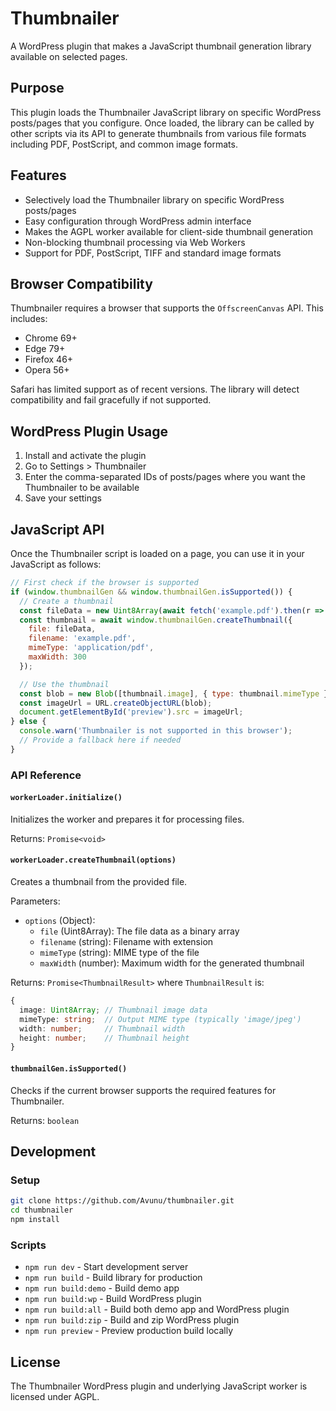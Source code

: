 # Thumbnailer

A WordPress plugin that makes a JavaScript thumbnail generation library available on selected pages.

## Purpose

This plugin loads the Thumbnailer JavaScript library on specific WordPress posts/pages that you configure. Once loaded, the library can be called by other scripts via its API to generate thumbnails from various file formats including PDF, PostScript, and common image formats.

## Features

- Selectively load the Thumbnailer library on specific WordPress posts/pages
- Easy configuration through WordPress admin interface
- Makes the AGPL worker available for client-side thumbnail generation
- Non-blocking thumbnail processing via Web Workers
- Support for PDF, PostScript, TIFF and standard image formats

## Browser Compatibility

Thumbnailer requires a browser that supports the `OffscreenCanvas` API. This includes:
- Chrome 69+
- Edge 79+
- Firefox 46+
- Opera 56+

Safari has limited support as of recent versions. The library will detect compatibility and fail gracefully if not supported.

## WordPress Plugin Usage

1. Install and activate the plugin
2. Go to Settings > Thumbnailer
3. Enter the comma-separated IDs of posts/pages where you want the Thumbnailer to be available
4. Save your settings

## JavaScript API

Once the Thumbnailer script is loaded on a page, you can use it in your JavaScript as follows:

```javascript
// First check if the browser is supported
if (window.thumbnailGen && window.thumbnailGen.isSupported()) {
  // Create a thumbnail
  const fileData = new Uint8Array(await fetch('example.pdf').then(r => r.arrayBuffer()));
  const thumbnail = await window.thumbnailGen.createThumbnail({
    file: fileData,
    filename: 'example.pdf',
    mimeType: 'application/pdf',
    maxWidth: 300
  });

  // Use the thumbnail
  const blob = new Blob([thumbnail.image], { type: thumbnail.mimeType });
  const imageUrl = URL.createObjectURL(blob);
  document.getElementById('preview').src = imageUrl;
} else {
  console.warn('Thumbnailer is not supported in this browser');
  // Provide a fallback here if needed
}
```

### API Reference

#### `workerLoader.initialize()`

Initializes the worker and prepares it for processing files.

Returns: `Promise<void>`

#### `workerLoader.createThumbnail(options)`

Creates a thumbnail from the provided file.

Parameters:
- `options` (Object):
  - `file` (Uint8Array): The file data as a binary array
  - `filename` (string): Filename with extension
  - `mimeType` (string): MIME type of the file
  - `maxWidth` (number): Maximum width for the generated thumbnail

Returns: `Promise<ThumbnailResult>` where `ThumbnailResult` is:
```typescript
{
  image: Uint8Array; // Thumbnail image data
  mimeType: string;  // Output MIME type (typically 'image/jpeg')
  width: number;     // Thumbnail width
  height: number;    // Thumbnail height
}
```

#### `thumbnailGen.isSupported()`

Checks if the current browser supports the required features for Thumbnailer.

Returns: `boolean`

## Development

### Setup

```bash
git clone https://github.com/Avunu/thumbnailer.git
cd thumbnailer
npm install
```

### Scripts

- `npm run dev` - Start development server
- `npm run build` - Build library for production
- `npm run build:demo` - Build demo app
- `npm run build:wp` - Build WordPress plugin
- `npm run build:all` - Build both demo app and WordPress plugin
- `npm run build:zip` - Build and zip WordPress plugin
- `npm run preview` - Preview production build locally

## License

The Thumbnailer WordPress plugin and underlying JavaScript worker is licensed under AGPL.
